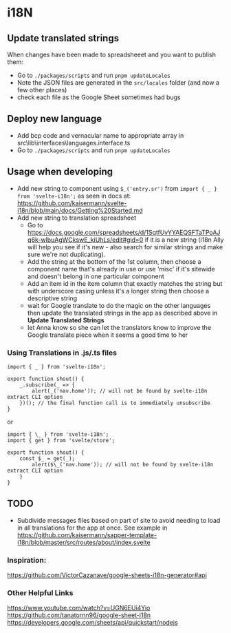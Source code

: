 # i18N

## Update translated strings

When changes have been made to spreadsheeet and you want to publish them:

- Go to `./packages/scripts` and run `pnpm updateLocales`
- Note the JSON files are generated in the `src/locales` folder (and now a few other places)
- check each file as the Google Sheet sometimes had bugs

## Deploy new language

- Add bcp code and vernacular name to appropriate array in src\lib\interfaces\languages.interface.ts
- Go to `./packages/scripts` and run `pnpm updateLocales`

## Usage when developing

- Add new string to component using `$_('entry.sr')` from `import { _ } from 'svelte-i18n';` as seen in docs at: https://github.com/kaisermann/svelte-i18n/blob/main/docs/Getting%20Started.md
- Add new string to translation spreadsheet
  - Go to https://docs.google.com/spreadsheets/d/1SqtfUvYYAEQSFTaTPoAJq6k-wlbuAgWCkswE_kiUhLs/edit#gid=0 if it is a new string (i18n Ally will help you see if it's new - also search for similar strings and make sure we're not duplicating).
  - Add the string at the bottom of the 1st column, then choose a component name that's already in use or use 'misc' if it's sitewide and doesn't belong in one particular component
  - Add an item id in the item column that exactly matches the string but with underscore casing unless it's a longer string then choose a descriptive string
  - wait for Google translate to do the magic on the other languages then update the translated strings in the app as described above in **Update Translated Strings**
  - let Anna know so she can let the translators know to improve the Google translate piece when it seems a good time to her

### Using Translations in .js/.ts files

```
import { _ } from 'svelte-i18n';

export function shout() {
    _.subscribe(_ => {
        alert(_('nav.home')); // will not be found by svelte-i18n extract CLI option
    })(); // the final function call is to immediately unsubscribe
}
```

or

```
import { \_ } from 'svelte-i18n';
import { get } from 'svelte/store';

export function shout() {
    const $_ = get(_);
        alert($\_('nav.home')); // will not be found by svelte-i18n extract CLI option
    }
}
```

## TODO

- Subdivide messages files based on part of site to avoid needing to load in all translations for the app at once. See example in https://github.com/kaisermann/sapper-template-i18n/blob/master/src/routes/about/index.svelte

### Inspiration:

https://github.com/VictorCazanave/google-sheets-i18n-generator#api

### Other Helpful Links

https://www.youtube.com/watch?v=UGN6EUi4Yio
https://github.com/tanatornn96/google-sheet-i18n
https://developers.google.com/sheets/api/quickstart/nodejs
